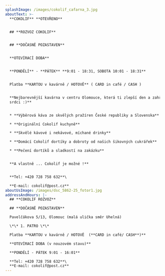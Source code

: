 ```yaml
---
splashImage: /images/cokolif_cafarna_3.jpg
aboutText: >-
  **COKOLIF** **OTEVŘENO** 


  ## **ROZVOZ COKOLIF**


  ## **DOČASNĚ POZASTAVEN**


  **OTEVÍRACÍ DOBA**


  **PONDĚLÍ** - **PÁTEK** **9:01 - 18:31, SOBOTA 10:01 - 18:31**


  Platba **KARTOU v kavárně / HOTOVĚ** ( CARD in café / CASH )


  **Nejbarevnější kavárna v centru Olomouce, která ti zlepší den a zahřeje na
  srdci :)**


  * **Výběrová káva ze skvělých pražíren České republiky a Slovenska** 

  * **Originální Cokolif kuchyně**

  * **Skvělé kávové i nekávové, míchané drinky**

  * **Domácí Cokolif dortíky a dobroty od našich šikovných cukrářek**

  * **Pečení dortíků a sladkostí na zakázku**


  **A vlastně ... Cokolif je možné !**


  **Tel: +420 728 758 632**\

  **E-mail: cokolif@post.cz**
aboutUsImage: /images/dsc_5862-25_fotor1.jpg
addressAndHours: |-
  ## **COKOLIF ROZVOZ** 

  ## **DOČASNĚ POZASTAVEN**

  Pavelčákova 5/13, Olomouc (malá ulička směr Uhelná)

  \*\* 1. PATRO \*\*

  Platba **KARTOU v kavárně / HOTOVĚ  (**CARD in café/ CASH**)**

  **OTEVÍRACÍ DOBA (v nouzovém stavu)**

  **PONDĚLÍ - PÁTEK 9:01 - 16:01**

  **Tel: +420 728 758 632**\
  **E-mail: cokolif@post.cz**
---
```


